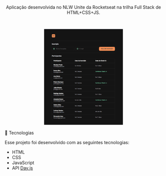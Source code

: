 <p align="center">
Aplicação desenvolvida no NLW Unite da Rocketseat na trilha Full Stack de HTML+CSS+JS.
</p>

<br>

<p align="center">
  <img alt="Preview do projeto desenvolvido." src="Projeto Pass in.png" width="50%">
</p>

🚀 Tecnologias

Esse projeto foi desenvolvido com as seguintes tecnologias:

- HTML
- CSS
- JavaScript
- API <a href="https://day.js.org/">Day.js</a>
